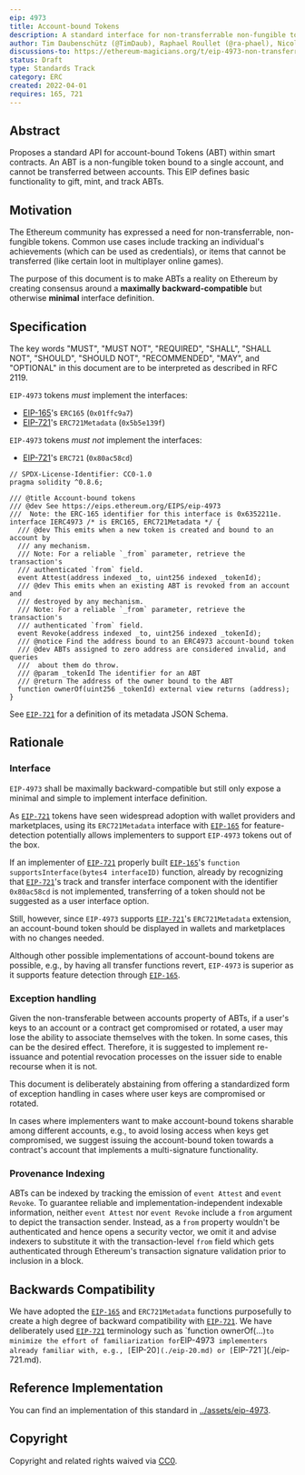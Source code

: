 ```yaml
---
eip: 4973
title: Account-bound Tokens
description: A standard interface for non-transferrable non-fungible tokens, also known as "account-bound" or "soulbound tokens" or "badges".
author: Tim Daubenschütz (@TimDaub), Raphael Roullet (@ra-phael), Nicola Greco (@nicola)
discussions-to: https://ethereum-magicians.org/t/eip-4973-non-transferrable-non-fungible-tokens-soulbound-tokens-or-badges/8825
status: Draft
type: Standards Track
category: ERC
created: 2022-04-01
requires: 165, 721
---
```


## Abstract

Proposes a standard API for account-bound Tokens (ABT) within smart contracts. An ABT is a non-fungible token bound to a single account, and cannot be transferred between accounts. This EIP defines basic functionality to gift, mint, and track ABTs.

## Motivation

The Ethereum community has expressed a need for non-transferrable, non-fungible tokens. Common use cases include tracking an individual's achievements (which can be used as credentials), or items that cannot be transferred (like certain loot in multiplayer online games).

The purpose of this document is to make ABTs a reality on Ethereum by creating consensus around a **maximally backward-compatible** but otherwise **minimal** interface definition.

## Specification

The key words "MUST", "MUST NOT", "REQUIRED", "SHALL", "SHALL NOT", "SHOULD", "SHOULD NOT", "RECOMMENDED", "MAY", and "OPTIONAL" in this document are to be interpreted as described in RFC 2119.

`EIP-4973` tokens _must_ implement the interfaces:

- [EIP-165](./eip-165.md)'s `ERC165` (`0x01ffc9a7`)
- [EIP-721](./eip-721.md)'s `ERC721Metadata` (`0x5b5e139f`)

`EIP-4973` tokens _must not_ implement the interfaces:

- [EIP-721](./eip-721.md)'s `ERC721` (`0x80ac58cd`)

```solidity
// SPDX-License-Identifier: CC0-1.0
pragma solidity ^0.8.6;

/// @title Account-bound tokens
/// @dev See https://eips.ethereum.org/EIPS/eip-4973
///  Note: the ERC-165 identifier for this interface is 0x6352211e.
interface IERC4973 /* is ERC165, ERC721Metadata */ {
  /// @dev This emits when a new token is created and bound to an account by
  /// any mechanism.
  /// Note: For a reliable `_from` parameter, retrieve the transaction's
  /// authenticated `from` field.
  event Attest(address indexed _to, uint256 indexed _tokenId);
  /// @dev This emits when an existing ABT is revoked from an account and
  /// destroyed by any mechanism.
  /// Note: For a reliable `_from` parameter, retrieve the transaction's
  /// authenticated `from` field.
  event Revoke(address indexed _to, uint256 indexed _tokenId);
  /// @notice Find the address bound to an ERC4973 account-bound token
  /// @dev ABTs assigned to zero address are considered invalid, and queries
  ///  about them do throw.
  /// @param _tokenId The identifier for an ABT
  /// @return The address of the owner bound to the ABT
  function ownerOf(uint256 _tokenId) external view returns (address);
}
```

See [`EIP-721`](./eip-721.md) for a definition of its metadata JSON Schema.

## Rationale

### Interface

`EIP-4973` shall be maximally backward-compatible but still only expose a minimal and simple to implement interface definition.

As [`EIP-721`](./eip-721.md) tokens have seen widespread adoption with wallet providers and marketplaces, using its `ERC721Metadata` interface with [`EIP-165`](./eip-165.md) for feature-detection potentially allows implementers to support `EIP-4973` tokens out of the box.

If an implementer of [`EIP-721`](./eip-721.md) properly built [`EIP-165`](./eip-165.md)'s `function supportsInterface(bytes4 interfaceID)` function, already by recognizing that [`EIP-721`](./eip-721.md)'s track and transfer interface component with the identifier `0x80ac58cd` is not implemented, transferring of a token should not be suggested as a user interface option.

Still, however, since `EIP-4973` supports [`EIP-721`](./eip-721.md)'s `ERC721Metadata` extension, an account-bound token should be displayed in wallets and marketplaces with no changes needed.

Although other possible implementations of account-bound tokens are possible, e.g., by having all transfer functions revert, `EIP-4973` is superior as it supports feature detection through [`EIP-165`](./eip-165.md).

### Exception handling

Given the non-transferable between accounts property of ABTs, if a user's keys to an account or a contract get compromised or rotated, a user may lose the ability to associate themselves with the token. In some cases, this can be the desired effect. Therefore, it is suggested to implement re-issuance and potential revocation processes on the issuer side to enable recourse when it is not.

This document is deliberately abstaining from offering a standardized form of exception handling in cases where user keys are compromised or rotated.

In cases where implementers want to make account-bound tokens sharable among different accounts, e.g., to avoid losing access when keys get compromised, we suggest issuing the account-bound token towards a contract's account that implements a multi-signature functionality.

### Provenance Indexing

ABTs can be indexed by tracking the emission of `event Attest` and `event Revoke`. To guarantee reliable and implementation-independent indexable information, neither `event Attest` nor `event Revoke` include a `from` argument to depict the transaction sender. Instead, as a `from` property wouldn't be authenticated and hence opens a security vector, we omit it and advise indexers to substitute it with the transaction-level `from` field which gets authenticated through Ethereum's transaction signature validation prior to inclusion in a block.

## Backwards Compatibility

We have adopted the [`EIP-165`](./eip-165.md) and `ERC721Metadata` functions purposefully to create a high degree of backward compatibility with [`EIP-721`](./eip-721.md). We have deliberately used [`EIP-721`](./eip-721md`) terminology such as `function ownerOf(...)` to minimize the effort of familiarization for `EIP-4973` implementers already familiar with, e.g., [`EIP-20`](./eip-20.md) or [`EIP-721`](./eip-721.md).

## Reference Implementation

You can find an implementation of this standard in [../assets/eip-4973](../assets/eip-4973).

## Copyright

Copyright and related rights waived via [CC0](https://creativecommons.org/publicdomain/zero/1.0/).
